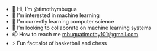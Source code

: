 - 👋 Hi, I’m @timothymbugua
- 👀 I’m interested in machine learning
- 🌱 I’m currently learning computer science
- 💞️ I’m looking to collaborate on machine learning systems
- 📫 How to reach me mbuguatimothy101@gmail.com
- ⚡ Fun fact:alot of basketball and chess

<!---
timothymbugua/timothymbugua is a ✨ special ✨ repository because its `README.md` (this file) appears on your GitHub profile.
You can click the Preview link to take a look at your changes.
--->
